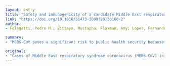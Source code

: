 ```yaml
---
layout: entry
title: "Safety and immunogenicity of a candidate Middle East respiratory syndrome coronavirus viral-vectored vaccine: a dose-escalation, open-label, non-randomised, uncontrolled, phase 1 trial"
link: "https://doi.org/10.1016/S1473-3099(20)30160-2"
author:
- Folegatti, Pedro M.; Bittaye, Mustapha; Flaxman, Amy; Lopez, Fernando Ramos; Bellamy, Duncan; Kupke, Alexandra; Mair, Catherine; Makinson, Rebecca; Sheridan, Jonathan; Rohde, Cornelius; Halwe, Sandro; Jeong, Yuji; Park, Young-Shin; Kim, Jae-Ouk; Song, Manki; Boyd, Amy; Tran, Nguyen; Silman, Daniel; Poulton, Ian; Datoo, Mehreen; Marshal, Julia; Themistocleous, Yrene; Lawrie, Alison; Roberts, Rachel; Berrie, Eleanor; Becker, Stephan; Lambe, Teresa; Hill, Adrian; Ewer, Katie; Gilbert, Sarah

summary:
- "MERS-CoV poses a significant risk to public health security because of an absence of currently available effective countermeasures. We aimed to assess the safety and immunogenicity of the candidate simian adenovirus-vectored vaccine expressing the full-length spike surface glycoprotein, ChAdOx1 MERS, in humans. Cases of Middle East respiratory syndrome coronavirus continue to rise in the Arabian Peninsula 7 years after it was first described in Saudi Arabia. The infection is a significative risk to the public health in the Middle East."

original:
- "Cases of Middle East respiratory syndrome coronavirus (MERS-CoV) infection continue to rise in the Arabian Peninsula 7 years after it was first described in Saudi Arabia. MERS-CoV poses a significant risk to public health security because of an absence of currently available effective countermeasures. We aimed to assess the safety and immunogenicity of the candidate simian adenovirus-vectored vaccine expressing the full-length spike surface glycoprotein, ChAdOx1 MERS, in humans."
---
```


